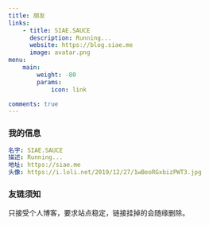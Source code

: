 ```yaml
---
title: 朋友
links:
    - title: SIAE.SAUCE
      description: Running...
      website: https://blog.siae.me
      image: avatar.png
menu:
    main:
        weight: -80
        params:
            icon: link

comments: true
---
```


### 我的信息

```yaml
名字: SIAE.SAUCE
描述: Running...
地址: https://siae.me
头像: https://i.loli.net/2019/12/27/1wBeoRGxbizPWT3.jpg
```
### 友链须知

只接受个人博客，要求站点稳定，链接挂掉的会随缘删除。